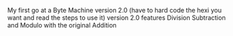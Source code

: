 My first go at a Byte Machine version 2.0 (have to hard code the hexi you want and read the steps to use it)
version 2.0 features Division Subtraction and Modulo with the original Addition 
